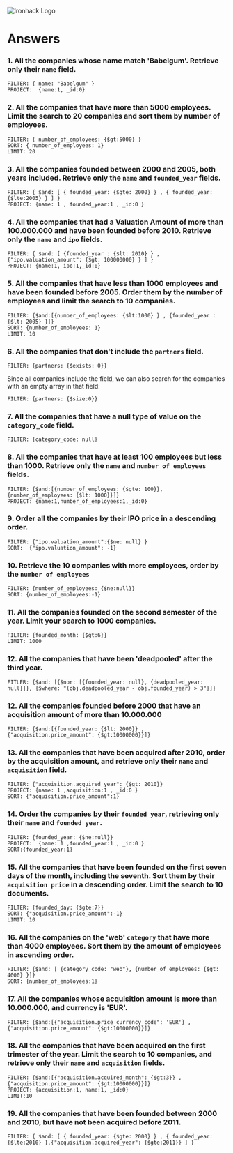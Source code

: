 ![Ironhack Logo](https://i.imgur.com/1QgrNNw.png)

# Answers

### 1. All the companies whose name match 'Babelgum'. Retrieve only their `name` field.

```
FILTER: { name: "Babelgum" }
PROJECT:  {name:1, _id:0}
```

### 2. All the companies that have more than 5000 employees. Limit the search to 20 companies and sort them by **number of employees**.

````
FILTER: { number_of_employees: {$gt:5000} }  
SORT: { number_of_employees: 1}  
LIMIT: 20
````

### 3. All the companies founded between 2000 and 2005, both years included. Retrieve only the `name` and `founded_year` fields.

````
FILTER: { $and: [ { founded_year: {$gte: 2000} } , { founded_year: {$lte:2005} } ] }
PROJECT: {name: 1 , founded_year:1 , _id:0 }
````

### 4. All the companies that had a Valuation Amount of more than 100.000.000 and have been founded before 2010. Retrieve only the `name` and `ipo` fields.

````
FILTER: { $and: [ {founded_year : {$lt: 2010} } , {"ipo.valuation_amount": {$gt: 100000000} } ] }
PROJECT: {name:1, ipo:1,_id:0}
````


### 5. All the companies that have less than 1000 employees and have been founded before 2005. Order them by the number of employees and limit the search to 10 companies.

````
FILTER: {$and:[{number_of_employees: {$lt:1000} } , {founded_year : {$lt: 2005} }]}
SORT: {number_of_employees: 1}
LIMIT: 10
````


### 6. All the companies that don't include the `partners` field.

````
FILTER: {partners: {$exists: 0}}
````
Since all companies include the field, we can also search for the companies with an empty array in that field:
````
FILTER: {partners: {$size:0}}
````



### 7. All the companies that have a null type of value on the `category_code` field.

````
FILTER: {category_code: null}
````


### 8. All the companies that have at least 100 employees but less than 1000. Retrieve only the `name` and `number of employees` fields.

````
FILTER: {$and:[{number_of_employees: {$gte: 100}},{number_of_employees: {$lt: 1000}}]}
PROJECT: {name:1,number_of_employees:1,_id:0}
````


### 9. Order all the companies by their IPO price in a descending order.
````
FILTER: {"ipo.valuation_amount":{$ne: null} }
SORT:  {"ipo.valuation_amount": -1}
````

### 10. Retrieve the 10 companies with more employees, order by the `number of employees`

````
FILTER: {number_of_employees: {$ne:null}}
SORT: {number_of_employees:-1}
````

### 11. All the companies founded on the second semester of the year. Limit your search to 1000 companies.

````
FILTER: {founded_month: {$gt:6}}
LIMIT: 1000
````

### 12. All the companies that have been 'deadpooled' after the third year. 
```
FITLER: {$and: [{$nor: [{founded_year: null}, {deadpooled_year: null}]}, {$where: "(obj.deadpooled_year - obj.founded_year) > 3"}]}
```

### 12. All the companies founded before 2000 that have an acquisition amount of more than 10.000.000

````
FILTER: {$and:[{founded_year: {$lt: 2000}} , {"acquisition.price_amount": {$gt:10000000}}]}
````

### 13. All the companies that have been acquired after 2010, order by the acquisition amount, and retrieve only their `name` and `acquisition` field.

````
FILTER: {"acquisition.acquired_year": {$gt: 2010}}
PROJECT: {name: 1 ,acquisition:1 , _id:0 }
SORT: {"acquisition.price_amount":1}
````

### 14. Order the companies by their `founded year`, retrieving only their `name` and `founded year`.

````
FILTER: {founded_year: {$ne:null}}
PROJECT:  {name: 1 ,founded_year:1 , _id:0 }
SORT:{founded_year:1}
````

### 15. All the companies that have been founded on the first seven days of the month, including the seventh. Sort them by their `acquisition price` in a descending order. Limit the search to 10 documents.

````
FILTER: {founded_day: {$gte:7}}
SORT: {"acquisition.price_amount":-1}
LIMIT: 10
````

### 16. All the companies on the 'web' `category` that have more than 4000 employees. Sort them by the amount of employees in ascending order.

````
FILTER: {$and: [ {category_code: "web"}, {number_of_employees: {$gt: 4000} }]}
SORT: {number_of_employees:1}
````

### 17. All the companies whose acquisition amount is more than 10.000.000, and currency is 'EUR'.

````
FILTER: {$and:[{"acquisition.price_currency_code": 'EUR'} , {"acquisition.price_amount": {$gt:10000000}}]}
````

### 18. All the companies that have been acquired on the first trimester of the year. Limit the search to 10 companies, and retrieve only their `name` and `acquisition` fields.

````
FILTER: {$and:[{"acquisition.acquired_month": {$gt:3}} , {"acquisition.price_amount": {$gt:10000000}}]}
PROJECT: {acquisition:1, name:1, _id:0}
LIMIT:10
````

### 19. All the companies that have been founded between 2000 and 2010, but have not been acquired before 2011.

````
FILTER: { $and: [ { founded_year: {$gte: 2000} } , { founded_year: {$lte:2010} },{"acquisition.acquired_year": {$gte:2011}} ] }
````
